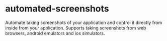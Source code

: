# automated-screenshots
Automate taking screenshots of your application and control it directly from inside from your application. Supports taking screenshots from web browsers, android emulators and ios simulators.

